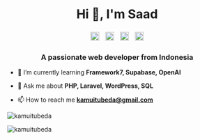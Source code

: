 <h1 align="center">Hi 👋, I'm Saad</h1>
<p align="center">
<a href="https://twitter.com/kamuitubeda" target="blank"><img align="center" src="https://raw.githubusercontent.com/rahuldkjain/github-profile-readme-generator/master/src/images/icons/Social/twitter.svg" alt="kamuitubeda" height="20" width="20" style="padding: 5px;" /></a>
<a href="https://linkedin.com/in/kamuitubeda" target="blank"><img align="center" src="https://raw.githubusercontent.com/rahuldkjain/github-profile-readme-generator/master/src/images/icons/Social/linked-in-alt.svg" alt="kamuitubeda" height="20" width="20" style="padding: 5px;" /></a>
<a href="https://instagram.com/kamuitubeda" target="blank"><img align="center" src="https://raw.githubusercontent.com/rahuldkjain/github-profile-readme-generator/master/src/images/icons/Social/instagram.svg" alt="kamuitubeda" height="20" width="20" style="padding: 5px;" /></a>
<a href="https://www.leetcode.com/kamuitubeda" target="blank"><img align="center" src="https://raw.githubusercontent.com/rahuldkjain/github-profile-readme-generator/master/src/images/icons/Social/leet-code.svg" alt="kamuitubeda" height="20" width="20" style="padding: 5px;" /></a>
</p>
<h3 align="center">A passionate web developer from Indonesia</h3>

- 🌱 I’m currently learning **Framework7, Supabase, OpenAI**

- 💬 Ask me about **PHP, Laravel, WordPress, SQL**

- 📫 How to reach me **kamuitubeda@gmail.com**

<p><img align="center" src="https://github-readme-stats.vercel.app/api/top-langs?username=kamuitubeda&show_icons=true&locale=en&layout=compact" alt="kamuitubeda" /></p>

<p><img align="center" src="https://github-readme-streak-stats.herokuapp.com/?user=kamuitubeda&" alt="kamuitubeda" /></p>
